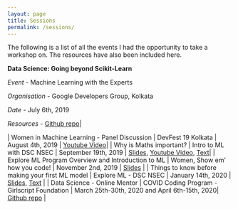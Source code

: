 ```yaml
---
layout: page
title: Sessions
permalink: /sessions/
---
```


The following is a list of all the events I had the opportunity to take a workshop on. The resources have also been included here. 


**Data Science: Going beyond Scikit-Learn** 

  *Event* - Machine Learning with the Experts 
  
  *Organisation* - Google Developers Group, Kolkata
  
  *Date* - July 6th, 2019 
  
  *Resources* - [Github repo](https://github.com/Anpr1211/EDA---Demo)|
  

| Women in Machine Learning - Panel Discussion | DevFest 19 Kolkata | August 4th, 2019 | [Youtube Video](https://www.youtube.com/watch?v=-nzRQWvQ9XA&feature=youtu.be)|
| Why is Maths important? | Intro to ML with DSC NSEC | September 19th, 2019 | [Slides](https://docs.google.com/presentation/d/1rPyz-QzRCjk8oBevl0hGqRmoPKNh-ABGGagUif0wsDU/edit?usp=sharing), [Youtube Video](https://www.youtube.com/watch?v=GXqWWj45Otc&feature=youtu.be), [Text](https://docs.google.com/document/d/1h0pJ8g9YXC_f8uXyYkDirAnSv_tMtyAtVrGOthlk0Gw/edit?usp=sharing)|
| Explore ML Program Overview and Introduction to ML | Women, Show em' how you code! | November 2nd, 2019 | [Slides](https://docs.google.com/presentation/d/1B8NLIbPvI-l0nI8mvtEuD-PMXXWJ1RJq74ZltzxQ9Ic/edit?usp=sharing) |
| Things to know before making your first ML model | Explore ML - DSC NSEC | January 14th, 2020 | [Slides](https://docs.google.com/presentation/d/1rq4UxPukZpS6bSuWAAEJeFG_Q3GkqwiomgoVDlyVJV8/edit?usp=sharing), [Text](https://towardsdatascience.com/things-to-know-before-you-make-your-1st-ml-model-5ce48c9657f) |
| Data Science - Online Mentor | COVID Coding Program - Girlscript Foundation | March 25th-30th, 2020 and April 6th-15th, 2020| [Github repo](https://github.com/Anpr1211/Talks-and-Sessions/tree/master/Covid_Coding_Program) |
